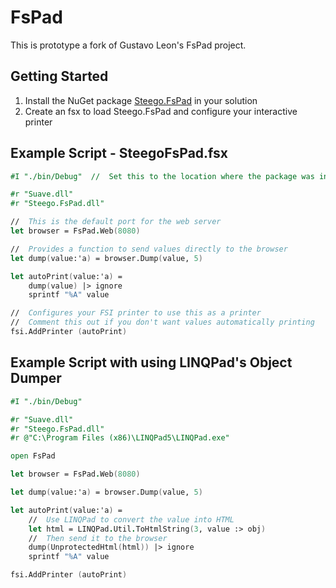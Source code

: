 # FsPad

This is prototype a fork of Gustavo Leon's FsPad project.

## Getting Started

1. Install the NuGet package [Steego.FsPad](https://www.nuget.org/packages/Steego.FsPad) in your solution
2. Create an fsx to load Steego.FsPad and configure your interactive printer


## Example Script - SteegoFsPad.fsx
```fsharp
#I "./bin/Debug"  //  Set this to the location where the package was installed

#r "Suave.dll"    
#r "Steego.FsPad.dll"

//  This is the default port for the web server
let browser = FsPad.Web(8080)

//  Provides a function to send values directly to the browser
let dump(value:'a) = browser.Dump(value, 5)

let autoPrint(value:'a) = 
    dump(value) |> ignore
    sprintf "%A" value

//  Configures your FSI printer to use this as a printer
//  Comment this out if you don't want values automatically printing
fsi.AddPrinter (autoPrint)
```


##  Example Script with using LINQPad's Object Dumper 
```fsharp
#I "./bin/Debug"

#r "Suave.dll"
#r "Steego.FsPad.dll"
#r @"C:\Program Files (x86)\LINQPad5\LINQPad.exe"

open FsPad

let browser = FsPad.Web(8080)

let dump(value:'a) = browser.Dump(value, 5)

let autoPrint(value:'a) = 
    //  Use LINQPad to convert the value into HTML
    let html = LINQPad.Util.ToHtmlString(3, value :> obj)
    //  Then send it to the browser
    dump(UnprotectedHtml(html)) |> ignore
    sprintf "%A" value

fsi.AddPrinter (autoPrint)
```
